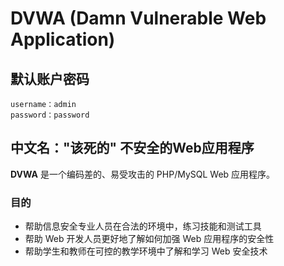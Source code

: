 # DVWA (Damn Vulnerable Web Application)

## 默认账户密码

```
username：admin
password：password
```

## 中文名："该死的" 不安全的Web应用程序

**DVWA** 是一个编码差的、易受攻击的 PHP/MySQL Web 应用程序。

### 目的
- 帮助信息安全专业人员在合法的环境中，练习技能和测试工具
- 帮助 Web 开发人员更好地了解如何加强 Web 应用程序的安全性
- 帮助学生和教师在可控的教学环境中了解和学习 Web 安全技术
